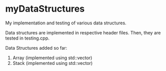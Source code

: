 # myDataStructures
 My implementation and testing of various data structures.
 
 Data structures are implemented in respective header files.
 Then, they are tested in testing.cpp.
 
 Data Structures added so far:
 1. Array (implemented using std::vector)
 2. Stack (implemented using std::vector)